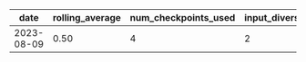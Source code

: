 | date | rolling_average | num_checkpoints_used | input_diversity |
| --- | --- | --- | --- |
| 2023-08-09 |  0.50 | 4 | 2 |
